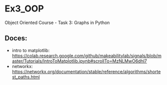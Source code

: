 # Ex3_OOP
Object Oriented Course - Task 3: Graphs in Python

## Doces:
* intro to matplotlib: https://colab.research.google.com/github/makeabilitylab/signals/blob/master/Tutorials/IntroToMatplotlib.ipynb#scrollTo=MzNLMwO6dhl7 
* networkx: https://networkx.org/documentation/stable/reference/algorithms/shortest_paths.html
 
